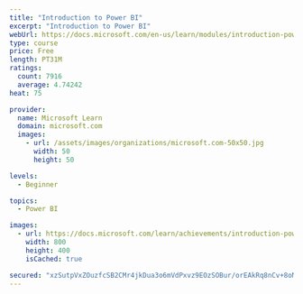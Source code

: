 ```yaml
---
title: "Introduction to Power BI"
excerpt: "Introduction to Power BI"
webUrl: https://docs.microsoft.com/en-us/learn/modules/introduction-power-bi/
type: course
price: Free
length: PT31M
ratings:
  count: 7916
  average: 4.74242
heat: 75

provider:
  name: Microsoft Learn
  domain: microsoft.com
  images:
    - url: /assets/images/organizations/microsoft.com-50x50.jpg
      width: 50
      height: 50

levels:
  - Beginner

topics:
  - Power BI

images:
  - url: https://docs.microsoft.com/learn/achievements/introduction-power-bi-social.png
    width: 800
    height: 400
    isCached: true

secured: "xzSutpVxZOuzfcSB2CMr4jkDua3o6mVdPxvz9EOzSOBur/orEAkRq8nCv+8oMyoJNU6VWWO0BRscRZ+72nn63Ypm5cwzxqXZHCxI7F7b/VVLTIxz1bvOcxajMvXruUVjaUejmfrydCt8wsTz15Rzv8RL45AmnqQYtM74VleIkwU6sR9iVHKmiILMJVltJCt7BQhw2gUa4RMP+tPg+1705Vldz4wjgyLI9a61Gd46Bdw4yyBJdQ1GepQ8CzG8wAUEfRclsOOJl3TnbE61FIi3CD6KqQuCZWvzQPWUITHmWTl+aHzDDscbHgJgox8kz9AmUf7Jnog2FtomT1cZ9FzDI6igj9gedUL/p8ub5l6xDrzLuSxoy38Q2KJZDJft72xlWomhIkLr0fab1iIrWQ9hCmJO5EINMraZG4rGs/GPXWo=;hr3ZJuJmdOI4tVxd8PuG1g=="
---
```


